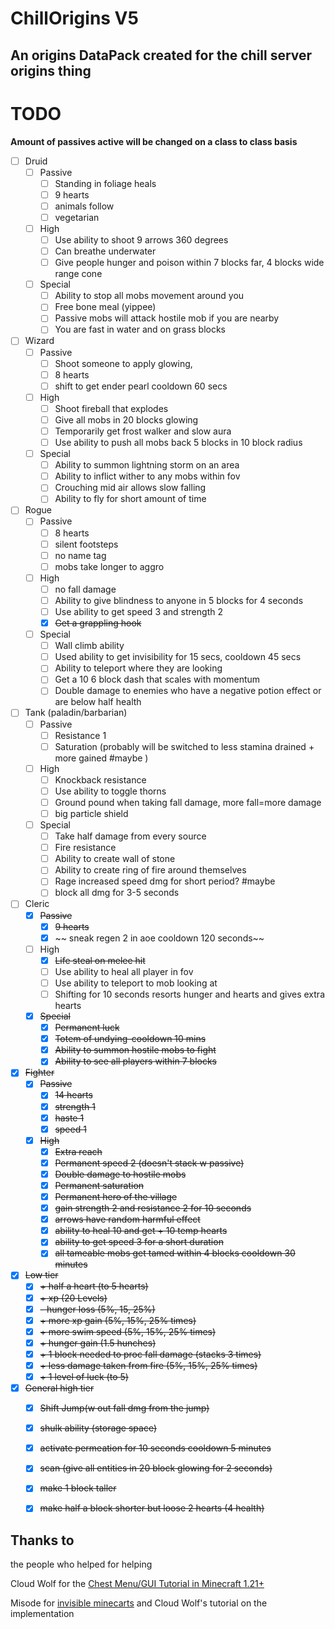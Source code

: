 # ChillOrigins V5
## An origins DataPack created for the chill server origins thing



# TODO

**Amount of passives active will be changed on a class to class basis**

- [ ] Druid
  - [ ] Passive
    - [ ] Standing in foliage heals
    - [ ]  9 hearts 
    - [ ] animals follow 
    - [ ] vegetarian
  - [ ] High
    - [ ] Use ability to shoot 9 arrows 360 degrees
    - [ ] Can breathe underwater
    - [ ] Give people hunger and poison within 7 blocks far, 4 blocks wide range cone
  - [ ] Special
    - [ ] Ability to stop all mobs movement around you
    - [ ] Free bone meal (yippee)
    - [ ] Passive mobs will attack hostile mob if you are nearby
    - [ ] You are fast in water and on grass blocks
- [ ] Wizard
  - [ ] Passive
    - [ ] Shoot someone to apply glowing,
    - [ ] 8 hearts
    - [ ] shift to get ender pearl cooldown 60 secs 
  - [ ] High
    - [ ] Shoot fireball that explodes
    - [ ] Give all mobs in 20 blocks glowing
    - [ ] Temporarily get frost walker and slow aura
    - [ ] Use ability to push all mobs back 5 blocks in 10 block radius
  - [ ] Special
    - [ ] Ability to summon lightning storm on an area
    - [ ] Ability to inflict wither to any mobs within fov
    - [ ] Crouching mid air allows slow falling
    - [ ] Ability to fly for short amount of time
- [ ] Rogue
  - [ ] Passive
    - [ ] 8 hearts 
    - [ ] silent footsteps 
    - [ ] no name tag 
    - [ ] mobs take longer to aggro
  - [ ] High
    - [ ] no fall damage
    - [ ] Ability to give blindness to anyone in 5 blocks for 4 seconds
    - [ ] Use ability to get speed 3 and strength 2
    - [x] ~~Get a grappling hook~~
  - [ ] Special
    - [ ] Wall climb ability
    - [ ] Used ability to get invisibility for 15 secs, cooldown 45 secs
    - [ ] Ability to teleport where they are looking
    - [ ] Get a 10 6 block dash that scales with momentum
    - [ ] Double damage to enemies who have a negative potion effect or are below half health 
- [ ] Tank (paladin/barbarian)
  - [ ] Passive
    - [ ] Resistance 1
    - [ ] Saturation (probably will be switched to less stamina drained + more gained #maybe )
  - [ ] High
    - [ ] Knockback resistance
    - [ ] Use ability to toggle thorns
    - [ ] Ground pound when taking fall damage, more fall=more damage
    - [ ] big particle shield
  - [ ] Special
    - [ ] Take half damage from every source
    - [ ] Fire resistance
    - [ ] Ability to create wall of stone
    - [ ] Ability to create ring of fire around themselves
    - [ ] Rage increased speed dmg for short period? #maybe
    - [ ] block all dmg for 3-5 seconds
- [ ] Cleric
  - [x] ~~Passive~~
    - [x] ~~9 hearts~~
    - [x] ~~ sneak regen 2 in aoe cooldown 120 seconds~~
  - [ ] High
    - [x] ~~Life steal on melee hit~~
    - [ ] Use ability to heal all player in fov
    - [ ] Use ability to teleport to mob looking at
    - [ ] Shifting for 10 seconds resorts hunger and hearts and gives extra hearts
  - [x] ~~Special~~
    - [x] ~~Permanent luck~~
    - [x] ~~Totem of undying-cooldown 10 mins~~
    - [x] ~~Ability to summon hostile mobs to fight~~
    - [x] ~~Ability to see all players within 7 blocks~~
- [x] ~~Fighter~~
  - [x] ~~Passive~~
    - [x] ~~14 hearts~~
    - [x] ~~strength 1~~
    - [x] ~~haste 1~~
    - [x] ~~speed 1~~
  - [x] ~~High~~
    - [x] ~~Extra reach~~
    - [x] ~~Permanent speed 2  (doesn't stack w passive)~~
    - [x] ~~Double damage to hostile mobs~~
    - [x] ~~Permanent saturation~~
    - [x] ~~Permanent hero of the village~~
    - [x] ~~gain strength 2 and resistance 2 for 10 seconds~~
    - [x] ~~arrows have random harmful effect~~
    - [x] ~~ability to heal 10 and get + 10 temp hearts~~ 
    - [x] ~~ability to get speed 3 for a short duration~~
    - [x] ~~all tameable mobs get tamed within 4 blocks cooldown 30 minutes~~
- [x] ~~Low tier~~
  - [x] ~~+ half a heart (to 5 hearts)~~
  - [x] ~~+ xp (20 Levels)~~
  - [x] ~~- hunger loss  (5%, 15, 25%)~~
  - [x] ~~+ more xp gain (5%, 15%, 25% times)~~
  - [x] ~~+ more swim speed (5%, 15%, 25% times)~~
  - [x] ~~+ hunger gain (1.5 hunches)~~
  - [x] ~~+ 1 block needed to proc fall damage (stacks 3 times)~~ 
  - [x] ~~+ less damage taken from fire (5%, 15%, 25% times)~~
  - [x] ~~+ 1 level of luck (to 5)~~
- [x] ~~General high tier~~
  - [x] ~~Shift Jump(w out fall dmg from the jump)~~ 
  - [x] ~~shulk ability (storage space)~~
  - [x] ~~activate permeation for 10 seconds cooldown 5 minutes~~ 
  - [x] ~~scan (give all entities in 20 block glowing for 2 seconds)~~
  - [x] ~~make 1 block taller~~
  - [x] ~~make half a block shorter but loose 2 hearts (4 health)~~


## Thanks to
the people who helped for helping

Cloud Wolf for the [Chest Menu/GUI Tutorial in Minecraft 1.21+](https://youtu.be/Sxnaah2SPzw?si=zF8PXbQSoNzrp9PX)

Misode for [invisible minecarts](https://www.youtube.com/redirect?event=video_description&redir_token=QUFFLUhqbGV0YWJJamM3VXpGYk1vVVRmRTFwUU9QSDVnZ3xBQ3Jtc0tsZUlZWkl6cW03a3RXeExTUDFERlJBdmUtc3dXUDZ6T19WWGs5dnNEY0p2a250RmpfQXlScFZYN1lEc2lnY3pHVGg1QjJHbmUtcDRUNGpuYlNkZ3pzN01tMzJpRTlLNi1CLW1ST0QzSWE4UEV6NkRsRQ&q=https%3A%2F%2Fgist.github.com%2Fmisode%2F57dca050fbe2a0a8232c0c3fbab04e35&v=gZYxhHAN-Ic) and Cloud Wolf's tutorial on the implementation